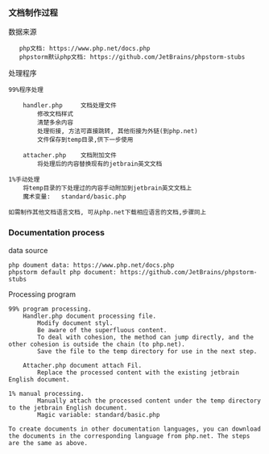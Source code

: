 ### 文档制作过程

数据来源

       php文档: https://www.php.net/docs.php
       phpstorm默认php文档: https://github.com/JetBrains/phpstorm-stubs       

处理程序

    99%程序处理
    
        handler.php     文档处理文件
            修改文档样式
            清楚多余内容
            处理衔接, 方法可直接跳转, 其他衔接为外链(到php.net)
            文件保存到temp目录,供下一步使用
            
        attacher.php    文档附加文件
            将处理后的内容替换现有的jetbrain英文文档
        
    1%手动处理
        将temp目录的下处理过的内容手动附加到jetbrain英文文档上
        魔术变量:   standard/basic.php
        
    如需制作其他文档语言文档, 可从php.net下载相应语言的文档,步骤同上
    
 ### Documentation process
 
data source

    php doument data: https://www.php.net/docs.php
    phpstorm default php document: https://github.com/JetBrains/phpstorm-stubs
    
Processing program  
    
    99% program processing.
        Handler.php document processing file. 
            Modify document styl. 
            Be aware of the superfluous content. 
            To deal with cohesion, the method can jump directly, and the other cohesion is outside the chain (to php.net). 
            Save the file to the temp directory for use in the next step.
             
        Attacher.php document attach Fil. 
            Replace the processed content with the existing jetbrain English document.
            
    1% manual processing. 
            Manually attach the processed content under the temp directory to the jetbrain English document. 
            Magic variable: standard/basic.php
            
    To create documents in other documentation languages, you can download the documents in the corresponding language from php.net. The steps are the same as above.
